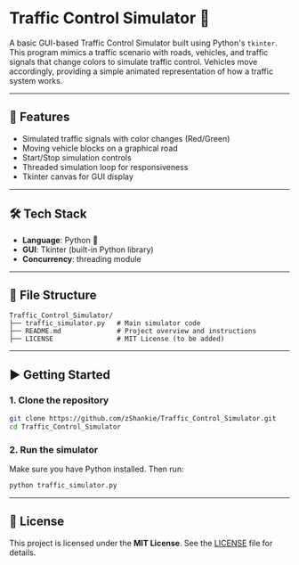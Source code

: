 # Traffic Control Simulator 🚦

A basic GUI-based Traffic Control Simulator built using Python's `tkinter`. This program mimics a traffic scenario with roads, vehicles, and traffic signals that change colors to simulate traffic control. Vehicles move accordingly, providing a simple animated representation of how a traffic system works.

---

## 🚀 Features

- Simulated traffic signals with color changes (Red/Green)
- Moving vehicle blocks on a graphical road
- Start/Stop simulation controls
- Threaded simulation loop for responsiveness
- Tkinter canvas for GUI display

---

## 🛠 Tech Stack

- **Language**: Python 🐍
- **GUI**: Tkinter (built-in Python library)
- **Concurrency**: threading module

---

## 📁 File Structure

```
Traffic_Control_Simulator/
├── traffic_simulator.py   # Main simulator code
├── README.md              # Project overview and instructions
├── LICENSE                # MIT License (to be added)
```

---

## ▶️ Getting Started

### 1. Clone the repository

```bash
git clone https://github.com/zShankie/Traffic_Control_Simulator.git
cd Traffic_Control_Simulator
```

### 2. Run the simulator

Make sure you have Python installed. Then run:

```bash
python traffic_simulator.py
```

---

## 📄 License

This project is licensed under the **MIT License**. See the [LICENSE](LICENSE) file for details.
